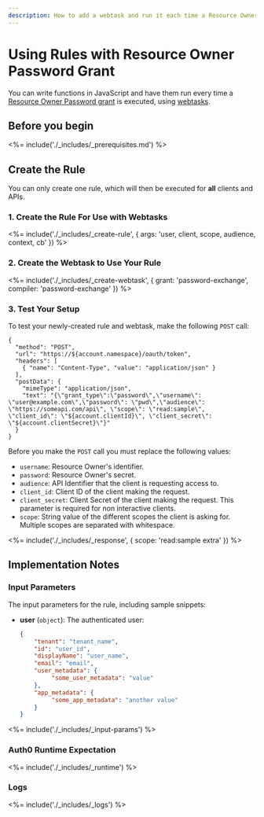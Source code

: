 ```yaml
---
description: How to add a webtask and run it each time a Resource Owner Password grant is executed.
---
```


# Using Rules with Resource Owner Password Grant

You can write functions in JavaScript and have them run every time a [Resource Owner Password grant](/api-auth/grant/password) is executed, using [webtasks](https://webtask.io/).

## Before you begin

<%= include('./_includes/_prerequisites.md') %>

## Create the Rule

You can only create one rule, which will then be executed for **all** clients and APIs.

### 1. Create the Rule For Use with Webtasks

<%= include('./_includes/_create-rule', {
	  args: 'user, client, scope, audience, context, cb'
}) %>

### 2. Create the Webtask to Use Your Rule

<%= include('./_includes/_create-webtask', {
	  grant: 'password-exchange',
		compiler: 'password-exchange'
}) %>

### 3. Test Your Setup

To test your newly-created rule and webtask, make the following `POST` call:

```har
{
  "method": "POST",
  "url": "https://${account.namespace}/oauth/token",
  "headers": [
    { "name": "Content-Type", "value": "application/json" }
  ],
  "postData": {
    "mimeType": "application/json",
    "text": "{\"grant_type\":\"password\",\"username\": \"user@example.com\",\"password\": \"pwd\",\"audience\": \"https://someapi.com/api\", \"scope\": \"read:sample\", \"client_id\": \"${account.clientId}\", \"client_secret\": \"${account.clientSecret}\"}"
  }
}
```

Before you make the `POST` call you must replace the following values:
* `username`: Resource Owner's identifier.
* `password`: Resource Owner's secret.
* `audience`: API Identifier that the client is requesting access to.
* `client_id`: Client ID of the client making the request.
* `client_secret`: Client Secret of the client making the request. This parameter is required for non interactive clients.
* `scope`: String value of the different scopes the client is asking for. Multiple scopes are separated with whitespace.

<%= include('./_includes/_response', {
	  scope: 'read:sample extra'
}) %>

## Implementation Notes

### Input Parameters

The input parameters for the rule, including sample snippets:

* **user** (`object`): The authenticated user:

    ```json
    {
        "tenant": "tenant_name",
        "id": "user_id",
        "displayName": "user_name",
        "email": "email",
        "user_metadata": {
             "some_user_metadata": "value"
        },
        "app_metadata": {
             "some_app_metadata": "another value"
        }
    }
    ```

<%= include('./_includes/_input-params') %>

### Auth0 Runtime Expectation

<%= include('./_includes/_runtime') %>

### Logs

<%= include('./_includes/_logs') %>
